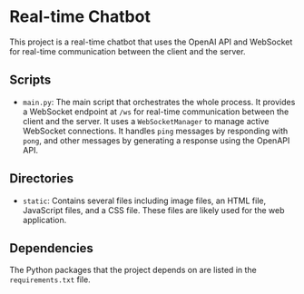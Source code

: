 # Real-time Chatbot
This project is a real-time chatbot that uses the OpenAI API and WebSocket for real-time communication between the client and the server.
## Scripts
- `main.py`: The main script that orchestrates the whole process. It provides a WebSocket endpoint at `/ws` for real-time communication between the client and the server. It uses a `WebSocketManager` to manage active WebSocket connections. It handles `ping` messages by responding with `pong`, and other messages by generating a response using the OpenAPI API.
## Directories
- `static`: Contains several files including image files, an HTML file, JavaScript files, and a CSS file. These files are likely used for the web application.
## Dependencies
The Python packages that the project depends on are listed in the `requirements.txt` file.
